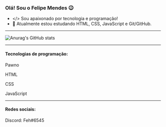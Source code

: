 ### Olá! Sou o Felipe Mendes 😉

- </> Sou apaixonado por tecnologia e programação! 
- 🌱 Atualmente estou estudando HTML, CSS, JavaScript e Git/GitHub.

<hr/>

![Anurag's GitHub stats](https://github-readme-stats.vercel.app/api?username=FehBR&show_icons=true&theme=default)

<hr>

#### Tecnologias de programação:
Pawno

HTML

CSS

JavaScript

<hr>

#### Redes sociais: <br>
Discord: Feh#6545
